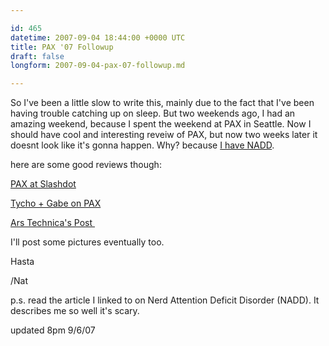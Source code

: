 ```yaml
---

id: 465
datetime: 2007-09-04 18:44:00 +0000 UTC
title: PAX '07 Followup
draft: false
longform: 2007-09-04-pax-07-followup.md

---
```


So I've been a little slow to write this, mainly due to the fact that I've been having trouble catching up on sleep. But two weekends ago, I had an amazing weekend, because I spent the weekend at PAX in Seattle. Now I should have  cool and interesting reveiw of PAX, but now two weeks later it doesnt look like it's gonna happen. Why? because <a href="http://www.randsinrepose.com/archives/2003/07/10/nadd.html">I have NADD</a>.

here are some good reviews though:

<a href="http://games.slashdot.org/article.pl?sid=07/08/25/1658206&amp;from=pseudoweb.net">PAX at Slashdot</a>

<a href="http://www.penny-arcade.com/2007/08/27">Tycho + Gabe on PAX</a>

<a href="http://arstechnica.com/articles/culture/pax-technica-looking-back-at-penny-arcade-expo-2007.ars/1">Ars Technica's Post </a>

I'll post some pictures eventually too.

Hasta

/Nat

p.s. read the article I linked to on Nerd Attention Deficit Disorder (NADD). It describes me so well it's scary.

updated 8pm 9/6/07

